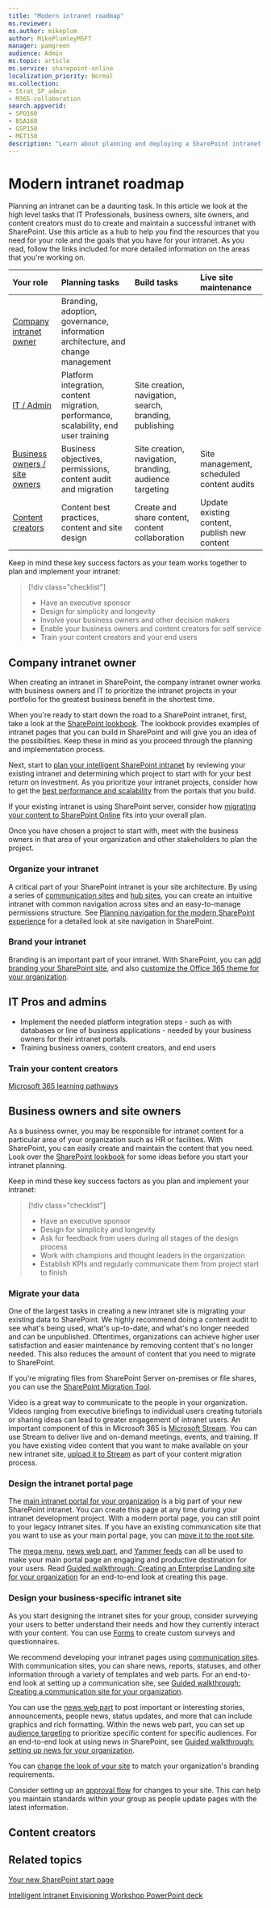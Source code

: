 ```yaml
---
title: "Modern intranet roadmap"
ms.reviewer: 
ms.author: mikeplum
author: MikePlumleyMSFT
manager: pamgreen
audience: Admin
ms.topic: article
ms.service: sharepoint-online
localization_priority: Normal
ms.collection:  
- Strat_SP_admin
- M365-collaboration
search.appverid:
- SPO160
- BSA160
- GSP150
- MET150
description: "Learn about planning and deploying a SharePoint intranet."
---
```


# Modern intranet roadmap

Planning an intranet can be a daunting task. In this article we look at the high level tasks that IT Professionals, business owners, site owners, and content creators must do to create and maintain a successful intranet with SharePoint. Use this article as a hub to help you find the resources that you need for your role and the goals that you have for your intranet. As you read, follow the links included for more detailed information on the areas that you're working on.


|Your role|Planning tasks|Build tasks|Live site maintenance|
|:--------|:-------------|:----------|:------------------|
|[Company intranet owner](#company-intranet-owner)|Branding, adoption, governance, information architecture, and change management|||
|[IT / Admin](#it-pros-and-admins)|Platform integration, content migration, performance, scalability, end user training|Site creation, navigation, search, branding, publishing||
|[Business owners / site owners](#business-owners-and-site-owners)|Business objectives, permissions, content audit and migration|Site creation, navigation, branding, audience targeting|Site management, scheduled content audits|
|[Content creators](#content-creators)|Content best practices, content and site design|Create and share content, content collaboration|Update existing content, publish new content|

Keep in mind these key success factors as your team works together to plan and implement your intranet:

> [!div class="checklist"]
> * Have an executive sponsor
> * Design for simplicity and longevity
> * Involve your business owners and other decision makers
> * Enable your business owners and content creators for self service
> * Train your content creators and your end users

## Company intranet owner

When creating an intranet in SharePoint, the company intranet owner works with business owners and IT to prioritize the intranet projects in your portfolio for the greatest business benefit in the shortest time.

When you're ready to start down the road to a SharePoint intranet, first, take a look at the [SharePoint lookbook](https://aka.ms/sharepointlookbook). The lookbook provides examples of intranet pages that you can build in SharePoint and will give you an idea of the possibilities. Keep these in mind as you proceed through the planning and implementation process.

Next, start to [plan your intelligent SharePoint intranet](https://docs.microsoft.com/sharepoint/plan-intranet) by reviewing your existing intranet and determining which project to start with for your best return on investment. As you prioritize your intranet projects, consider how to get the [best performance and scalability](https://docs.microsoft.com/SharePoint/portal-health) from the portals that you build.

If your existing intranet is using SharePoint server, consider how [migrating your content to SharePoint Online](https://docs.microsoft.com/sharepointmigration/migrate-to-sharepoint-online) fits into your overall plan.

Once you have chosen a project to start with, meet with the business owners in that area of your organization and other stakeholders to plan the project.

### Organize your intranet

A critical part of your SharePoint intranet is your site architecture. By using a series of [communication sites](https://support.office.com/article/94A33429-E580-45C3-A090-5512A8070732) and [hub sites](planning-hub-sites.md), you can create an intuitive intranet with common navigation across sites and an easy-to-manage permissions structure. See [Planning navigation for the modern SharePoint experience](https://docs.microsoft.com/sharepoint/plan-navigation-modern-experience) for a detailed look at site navigation in SharePoint.

### Brand your intranet

Branding is an important part of your intranet. With SharePoint, you can [add branding your SharePoint site](https://docs.microsoft.com/sharepoint/branding-sharepoint-online-sites-modern-experience), and also [customize the Office 365 theme for your organization](https://docs.microsoft.com/office365/admin/setup/customize-your-organization-theme).

## IT Pros and admins

- Implement the needed platform integration steps - such as with databases or line of business applications - needed by your business owners for their intranet portals.
- Training business owners, content creators, and end users

### Train your content creators

[Microsoft 365 learning pathways](https://docs.microsoft.com/office365/customlearning/)

## Business owners and site owners

As a business owner, you may be responsible for intranet content for a particular area of your organization such as HR or facilities. With SharePoint, you can easily create and maintain the content that you need. Look over the [SharePoint lookbook](https://aka.ms/sharepointlookbook) for some ideas before you start your intranet planning.

Keep in mind these key success factors as you plan and implement your intranet:

> [!div class="checklist"]
> * Have an executive sponsor
> * Design for simplicity and longevity 
> * Ask for feedback from users during all stages of the design process
> * Work with champions and thought leaders in the organization
> * Establish KPIs and regularly communicate them from project start to finish

### Migrate your data

One of the largest tasks in creating a new intranet site is migrating your existing data to SharePoint. We highly recommend doing a content audit to see what's being used, what's up-to-date, and what's no longer needed and can be unpublished. Oftentimes, organizations can achieve higher user satisfaction and easier maintenance by removing content that's no longer needed. This also reduces the amount of content that you need to migrate to SharePoint.

If you're migrating files from SharePoint Server on-premises or file shares, you can use the [SharePoint Migration Tool](https://docs.microsoft.com/sharepointmigration/migrate-to-sharepoint-online).

Video is a great way to communicate to the people in your organization. Videos ranging from executive briefings to individual users creating tutorials or sharing ideas can lead to greater engagement of intranet users. An important component of this in Microsoft 365 is [Microsoft Stream](https://docs.microsoft.com/stream). You can use Stream to deliver live and on-demand meetings, events, and training. If you have existing video content that you want to make available on your new intranet site, [upload it to Stream](https://docs.microsoft.com/stream/portal-upload-video) as part of your content migration process.

### Design the intranet portal page

The [main intranet portal for your organization](home-site.md) is a big part of your new SharePoint intranet. You can create this page at any time during your intranet development project. With a modern portal page, you can still point to your legacy intranet sites. If you have an existing communication site that you want to use as your main portal page, you can [move it to the root site](modern-root-site.md#replace-your-root-site).

The [mega menu](https://support.office.com/article/d6768545-2391-4c66-9a8c-a85eb76b4cf5), [news web part](https://support.office.com/article/C2DCEE50-F5D7-434B-8CB9-A7FEEFD9F165), and [Yammer feeds](https://docs.microsoft.com/yammer/yammer-landing-page) can all be used to make your main portal page an engaging and productive destination for your users. Read [Guided walkthrough: Creating an Enterprise Landing site for your organization](https://support.office.com/article/9c1842c3-543e-4891-85d3-0eaf680e242d) for an end-to-end look at creating this page.

### Design your business-specific intranet site

As you start designing the intranet sites for your group, consider surveying your users to better understand their needs and how they currently interact with your content. You can use [Forms](https://docs.microsoft.com/forms-pro)
to create custom surveys and questionnaires.

We recommend developing your intranet pages using [communication sites](https://support.office.com/article/94A33429-E580-45C3-A090-5512A8070732). With communication sites, you can share news, reports, statuses, and other information through a variety of templates and web parts. For an end-to-end look at setting up a communication site, see [Guided walkthrough: Creating a communication site for your organization](https://support.office.com/article/d9aaecc7-e2df-43a7-acc2-bd37f1fe7cfe).

You can use the [news web part](https://support.office.com/article/C2DCEE50-F5D7-434B-8CB9-A7FEEFD9F165) to post important or interesting stories, announcements, people news, status updates, and more that can include graphics and rich formatting. Within the news web part, you can set up [audience targeting](https://support.office.com/article/68113d1b-be99-4d4c-a61c-73b087f48a81) to prioritize specific content for specific audiences. For an end-to-end look at using news in SharePoint, see [Guided walkthrough: setting up news for your organization](https://support.office.com/article/95a90834-96a2-463c-b741-31c4d2230706).

You can [change the look of your site](https://support.office.com/article/06bbadc3-6b04-4a60-9d14-894f6a170818) to match your organization's branding requirements.

Consider setting up an [approval flow](https://support.office.com/article/a8b2e689-d4a1-4639-8028-333c0ece30d9) for changes to your site. This can help you maintain standards within your group as people update pages with the latest information.

## Content creators






## Related topics

[Your new SharePoint start page](https://support.office.com/article/5ffd35a6-9fd8-47a4-900d-c548208d092e?)

[Intelligent Intranet Envisioning Workshop PowerPoint deck](https://resources.techcommunity.microsoft.com/link/sharepoint-envisioning-workshop-concept/)

